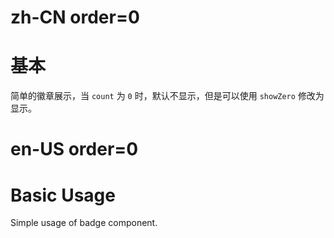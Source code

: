 # zh-CN order=0

# 基本

简单的徽章展示，当 `count` 为 `0` 时，默认不显示，但是可以使用 `showZero` 修改为显示。

# en-US order=0

# Basic Usage

Simple usage of badge component.
